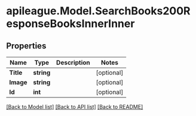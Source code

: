 # apileague.Model.SearchBooks200ResponseBooksInnerInner

## Properties

Name | Type | Description | Notes
------------ | ------------- | ------------- | -------------
**Title** | **string** |  | [optional] 
**Image** | **string** |  | [optional] 
**Id** | **int** |  | [optional] 

[[Back to Model list]](../README.md#documentation-for-models) [[Back to API list]](../README.md#documentation-for-api-endpoints) [[Back to README]](../README.md)

